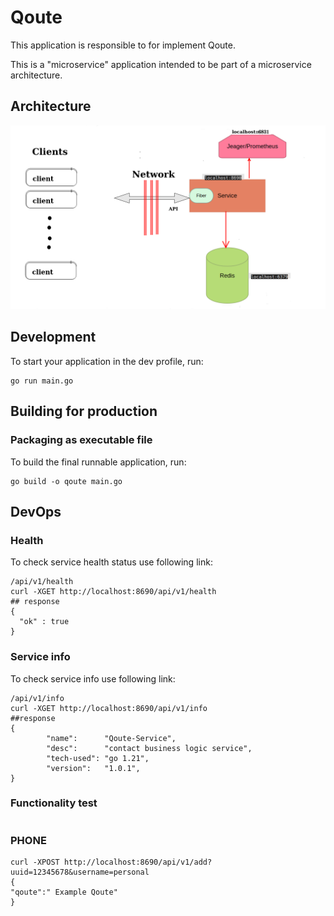 # Qoute

This application is responsible to for implement Qoute.

This is a "microservice" application intended to be part of a microservice architecture.

## Architecture

![Alt text](doc/qoute.png "Architect")

## Development

To start your application in the dev profile, run:

```
go run main.go
```

## Building for production

### Packaging as executable file

To build the final runnable application, run:

```
go build -o qoute main.go
```

## DevOps

### Health 

To check service health status use following link:

```
/api/v1/health
curl -XGET http://localhost:8690/api/v1/health
## response 
{
  "ok" : true
}
```
### Service info 
To check service info use following link:

```
/api/v1/info
curl -XGET http://localhost:8690/api/v1/info
##response
{
		"name":      "Qoute-Service",
		"desc":      "contact business logic service",
		"tech-used": "go 1.21",
		"version":   "1.0.1",
}
```

### Functionality test
```
```
###

### PHONE 
```
curl -XPOST http://localhost:8690/api/v1/add?uuid=12345678&username=personal
{
"qoute":" Example Qoute"
}

```


